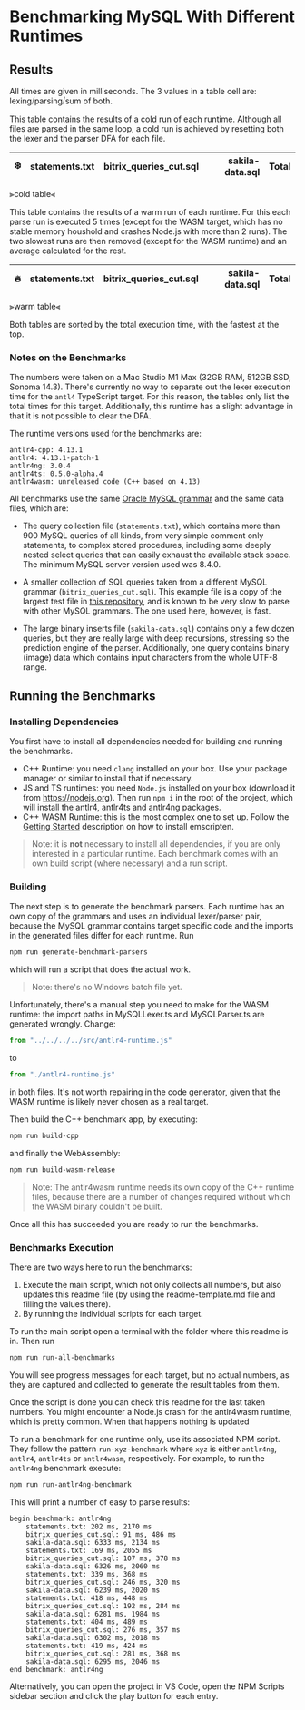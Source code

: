 # Benchmarking MySQL With Different Runtimes

## Results


All times are given in milliseconds. The 3 values in a table cell are: lexing⧸parsing⧸sum of both.

This table contains the results of a cold run of each runtime. Although all files are parsed in the same loop, a cold run is achieved by resetting both the lexer and the parser DFA for each file.

|❄️|statements.txt|bitrix\_queries\_cut.sql|sakila-data.sql|Total|
|:---:|---:|---:|---:|---:|
⫸cold table⫷

This table contains the results of a warm run of each runtime. For this each parse run is executed 5 times (except for the WASM target, which has no stable memory houshold and crashes Node.js with more than 2 runs). The two slowest runs are then removed (except for the WASM runtime) and an average calculated for the rest.

|🔥|statements.txt|bitrix\_queries\_cut.sql|sakila-data.sql|Total|
|:---:|---:|---:|---:|---:|
⫸warm table⫷

Both tables are sorted by the total execution time, with the fastest at the top.

### Notes on the Benchmarks

The numbers were taken on a Mac Studio M1 Max (32GB RAM, 512GB SSD, Sonoma 14.3). There's currently no way to separate out the lexer execution time for the `antl4` TypeScript target. For this reason, the tables only list the total times for this target. Additionally, this runtime has a slight advantage in that it is not possible to clear the DFA.

The runtime versions used for the benchmarks are:

    antlr4-cpp: 4.13.1
    antlr4: 4.13.1-patch-1
    antlr4ng: 3.0.4
    antlr4ts: 0.5.0-alpha.4
    antlr4wasm: unreleased code (C++ based on 4.13)

All benchmarks use the same [Oracle MySQL grammar](https://github.com/mysql/mysql-shell-plugins/tree/master/gui/frontend/src/parsing/mysql) and the same data files, which are:

- The query collection file (`statements.txt`), which contains more than 900 MySQL queries of all kinds, from very simple comment only statements, to complex stored procedures, including some deeply nested select queries that can easily exhaust the available stack space. The minimum MySQL server version used was 8.4.0.

- A smaller collection of SQL queries taken from a different MySQL grammar (`bitrix_queries_cut.sql`). This example file is a copy of the largest test file in [this repository](https://github.com/antlr/grammars-v4/tree/master/sql/mysql/Positive-Technologies/examples), and is known to be very slow to parse with other MySQL grammars. The one used here, however, is fast.

- The large binary inserts file (`sakila-data.sql`) contains only a few dozen queries, but they are really large with deep recursions, stressing so the prediction engine of the parser. Additionally, one query contains binary (image) data which contains input characters from the whole UTF-8 range.

## Running the Benchmarks

### Installing Dependencies

You first have to install all dependencies needed for building and running the benchmarks.

- C++ Runtime: you need `clang` installed on your box. Use your package manager or similar to install that if necessary.
- JS and TS runtimes: you need `Node.js` installed on your box (download it from https://nodejs.org). Then run `npm i` in the root of the project, which will install the antlr4, antlr4ts and antlr4ng packages.
- C++ WASM Runtime: this is the most complex one to set up. Follow the [Getting Started](https://emscripten.org/docs/getting_started/downloads.html) description on how to install emscripten.

> Note: it is **not** necessary to install all dependencies, if you are only interested in a particular runtime. Each benchmark comes with an own build script (where necessary) and a run script.

### Building

The next step is to generate the benchmark parsers. Each runtime has an own copy of the grammars and uses an individual lexer/parser pair, because the MySQL grammar contains target specific code and the imports in the generated files differ for each runtime. Run

```bash
npm run generate-benchmark-parsers
```

which will run a script that does the actual work.

> Note: there's no Windows batch file yet.

Unfortunately, there's a manual step you need to make for the WASM runtime: the import paths in MySQLLexer.ts and MySQLParser.ts are generated wrongly. Change:

```typescript
from "../../../../src/antlr4-runtime.js"
```

to

```typescript
from "./antlr4-runtime.js"
```

in both files. It's not worth repairing in the code generator, given that the WASM runtime is likely never chosen as a real target.

Then build the C++ benchmark app, by executing:

```bash
npm run build-cpp
```

and finally the WebAssembly:

```bash
npm run build-wasm-release
```

> Note: The antlr4wasm runtime needs its own copy of the C++ runtime files, because there are a number of changes required without which the WASM binary couldn't be built.

Once all this has succeeded you are ready to run the benchmarks.

### Benchmarks Execution

There are two ways here to run the benchmarks:

1. Execute the main script, which not only collects all numbers, but also updates this readme file (by using the readme-template.md file and filling the values there).
2. By running the individual scripts for each target. 

To run the main script open a terminal with the folder where this readme is in. Then run

```bash
npm run run-all-benchmarks
```

You will see progress messages for each target, but no actual numbers, as they are captured and collected to generate the result tables from them.

Once the script is done you can check this readme for the last taken numbers. You might encounter a Node.js crash for the antlr4wasm runtime, which is pretty common. When that happens nothing is updated

To run a benchmark for one runtime only, use its associated NPM script. They follow the pattern `run-xyz-benchmark` where `xyz` is either `antlr4ng`, `antlr4`, `antlr4ts` or `antlr4wasm`, respectively. For example, to run the `antlr4ng` benchmark execute:

```bash
npm run run-antlr4ng-benchmark
```

This will print a number of easy to parse results:

```text
begin benchmark: antlr4ng
    statements.txt: 202 ms, 2170 ms
    bitrix_queries_cut.sql: 91 ms, 486 ms
    sakila-data.sql: 6333 ms, 2134 ms
    statements.txt: 169 ms, 2055 ms
    bitrix_queries_cut.sql: 107 ms, 378 ms
    sakila-data.sql: 6326 ms, 2060 ms
    statements.txt: 339 ms, 368 ms
    bitrix_queries_cut.sql: 246 ms, 320 ms
    sakila-data.sql: 6239 ms, 2020 ms
    statements.txt: 418 ms, 448 ms
    bitrix_queries_cut.sql: 192 ms, 284 ms
    sakila-data.sql: 6281 ms, 1984 ms
    statements.txt: 404 ms, 489 ms
    bitrix_queries_cut.sql: 276 ms, 357 ms
    sakila-data.sql: 6302 ms, 2018 ms
    statements.txt: 419 ms, 424 ms
    bitrix_queries_cut.sql: 281 ms, 368 ms
    sakila-data.sql: 6295 ms, 2046 ms
end benchmark: antlr4ng
```

Alternatively, you can open the project in VS Code, open the NPM Scripts sidebar section and click the play button for each entry.

